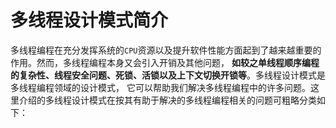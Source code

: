 多线程设计模式简介
===========================================================================
多线程编程在充分发挥系统的`CPU`资源以及提升软件性能方面起到了越来越重要的作用。然而，多线程编程本身又会引入开销及其他问题，
**如较之单线程顺序编程的复杂性、线程安全问题、死锁、活锁以及上下文切换开锁等**。多线程设计模式是多线程编程领域的设计模式，
它可以帮助我们解决多线程编程中的许多问题。这里介绍的多线程设计模式在按其有助于解决的多线程编程相关的问题可粗略分类如下：

